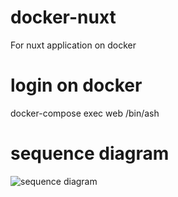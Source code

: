 # docker-nuxt
For nuxt application on docker
# login on docker
docker-compose exec web /bin/ash
# sequence diagram
![sequence diagram](https://github.com/mnomura3/docker-nuxt/issues/1#issue-609644968)
